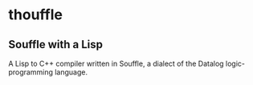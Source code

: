 # thouffle

## Souffle with a Lisp

A Lisp to C++ compiler written in Souffle, a dialect of the Datalog logic-programming language.
